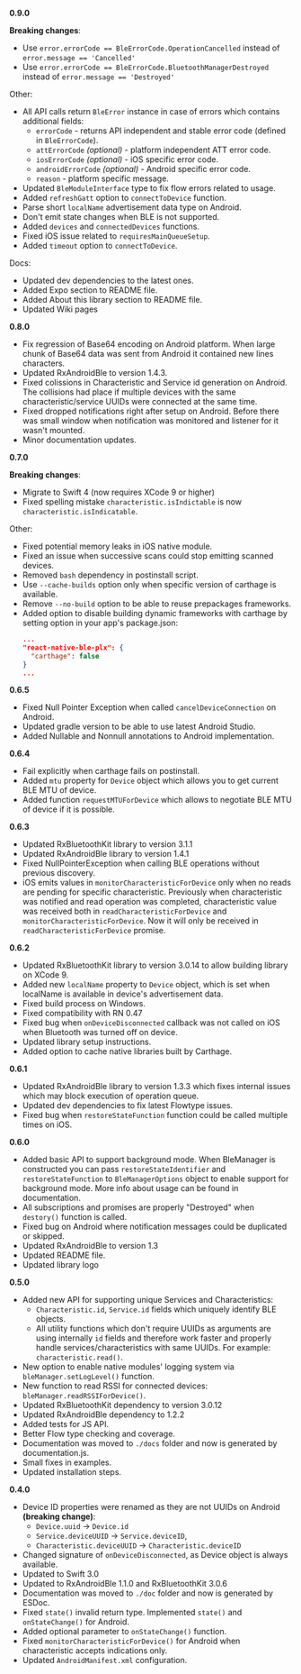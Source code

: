 **0.9.0**

**Breaking changes**:

* Use `error.errorCode == BleErrorCode.OperationCancelled` instead of `error.message == 'Cancelled'`
* Use `error.errorCode == BleErrorCode.BluetoothManagerDestroyed` instead of `error.message == 'Destroyed'`

Other:

* All API calls return `BleError` instance in case of errors which contains additional fields:
  * `errorCode` - returns API independent and stable error code (defined in `BleErrorCode`).
  * `attErrorCode` _(optional)_ - platform independent ATT error code.
  * `iosErrorCode` _(optional)_ - iOS specific error code.
  * `androidErrorCode` _(optional)_ - Android specific error code.
  * `reason` - platform specific message.
* Updated `BleModuleInterface` type to fix flow errors related to usage.
* Added `refreshGatt` option to `connectToDevice` function.
* Parse short `localName` advertisement data type on Android.
* Don't emit state changes when BLE is not supported.
* Added `devices` and `connectedDevices` functions.
* Fixed iOS issue related to `requiresMainQueueSetup`.
* Added `timeout` option to `connectToDevice`.

Docs:

* Updated dev dependencies to the latest ones.
* Added Expo section to README file.
* Added About this library section to README file.
* Updated Wiki pages

**0.8.0**

* Fix regression of Base64 encoding on Android platform. When large chunk of Base64 data was sent from Android it contained new lines characters.
* Updated RxAndroidBle to version 1.4.3.
* Fixed colissions in Characteristic and Service id generation on Android. The collisions had place if multiple devices with the same characteristic/service UUIDs were connected at the same time.
* Fixed dropped notifications right after setup on Android. Before there was small window when notification was monitored and listener for it wasn't mounted.
* Minor documentation updates.

**0.7.0**

**Breaking changes**:

* Migrate to Swift 4 (now requires XCode 9 or higher)
* Fixed spelling mistake `characteristic.isIndictable` is now `characteristic.isIndicatable`.

Other:

* Fixed potential memory leaks in iOS native module.
* Fixed an issue when successive scans could stop emitting scanned devices.
* Removed `bash` dependency in postinstall script.
* Use `--cache-builds` option only when specific version of carthage is available.
* Remove `--no-build` option to be able to reuse prepackages frameworks.
* Added option to disable building dynamic frameworks with carthage
  by setting option in your app's package.json:
  ```json
  ...
  "react-native-ble-plx": {
    "carthage": false
  }
  ...
  ```

**0.6.5**

* Fixed Null Pointer Exception when called `cancelDeviceConnection` on Android.
* Updated gradle version to be able to use latest Android Studio.
* Added Nullable and Nonnull annotations to Android implementation.

**0.6.4**

* Fail explicitly when carthage fails on postinstall.
* Added `mtu` property for `Device` object which allows you to get current BLE MTU of device.
* Added function `requestMTUForDevice` which allows to negotiate BLE MTU of device if it is possible.

**0.6.3**

* Updated RxBluetoothKit library to version 3.1.1
* Updated RxAndroidBle library to version 1.4.1
* Fixed NullPointerException when calling BLE operations without previous discovery.
* iOS emits values in `monitorCharacteristicForDevice` only when no reads are pending for specific characteristic.
  Previously when characteristic was notified and read operation was completed, characteristic value was received
  both in `readCharacteristicForDevice` and `monitorCharacteristicForDevice`. Now it will only be received in
  `readCharacteristicForDevice` promise.

**0.6.2**

* Updated RxBluetoothKit library to version 3.0.14 to allow building library on XCode 9.
* Added new `localName` property to `Device` object, which is set when localName is available
  in device's advertisement data.
* Fixed build process on Windows.
* Fixed compatibility with RN 0.47
* Fixed bug when `onDeviceDisconnected` callback was not called on iOS when Bluetooth was
  turned off on device.
* Updated library setup instructions.
* Added option to cache native libraries built by Carthage.

**0.6.1**

* Updated RxAndroidBle library to version 1.3.3 which fixes internal issues which may
  block execution of operation queue.
* Updated dev dependencies to fix latest Flowtype issues.
* Fixed bug when `restoreStateFunction` function could be called multiple times on iOS.

**0.6.0**

* Added basic API to support background mode. When BleManager is constructed you can pass
  `restoreStateIdentifier` and `restoreStateFunction` to `BleManagerOptions` object to
  enable support for background mode. More info about usage can be found in documentation.
* All subscriptions and promises are properly "Destroyed" when `destory()` function is called.
* Fixed bug on Android where notification messages could be duplicated or skipped.
* Updated RxAndroidBle to version 1.3
* Updated README file.
* Updated library logo

**0.5.0**

* Added new API for supporting unique Services and Characteristics:
  * `Characteristic.id`, `Service.id` fields which uniquely identify BLE objects.
  * All utility functions which don't require UUIDs as arguments are using
    internally `id` fields and therefore work faster and properly handle
    services/characteristics with same UUIDs. For example: `characteristic.read()`.
* New option to enable native modules' logging system via `bleManager.setLogLevel()` function.
* New function to read RSSI for connected devices: `bleManager.readRSSIForDevice()`.
* Updated RxBluetoothKit dependency to version 3.0.12
* Updated RxAndroidBle dependency to 1.2.2
* Added tests for JS API.
* Better Flow type checking and coverage.
* Documentation was moved to `./docs` folder and now is generated by documentation.js.
* Small fixes in examples.
* Updated installation steps.

**0.4.0**

* Device ID properties were renamed as they are not UUIDs on Android **(breaking change)**:
  * `Device.uuid` -> `Device.id`
  * `Service.deviceUUID` -> `Service.deviceID`,
  * `Characteristic.deviceUUID` -> `Characteristic.deviceID`
* Changed signature of `onDeviceDisconnected`, as Device object is always available.
* Updated to Swift 3.0
* Updated to RxAndroidBle 1.1.0 and RxBluetoothKit 3.0.6
* Documentation was moved to `./doc` folder and now is generated by ESDoc.
* Fixed `state()` invalid return type. Implemented `state()` and `onStateChange()` for Android.
* Added optional parameter to `onStateChange()` function.
* Fixed `monitorCharacteristicForDevice()` for Android when characteristic accepts indications only.
* Updated `AndroidManifest.xml` configuration.
